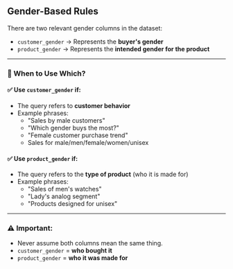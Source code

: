 ## Gender-Based Rules

There are two relevant gender columns in the dataset:

- `customer_gender` → Represents the **buyer's gender**
- `product_gender` → Represents the **intended gender for the product**

---

### 🧠 When to Use Which?

#### ✅ Use `customer_gender` if:
- The query refers to **customer behavior**
- Example phrases:
  - "Sales by male customers"
  - "Which gender buys the most?"
  - "Female customer purchase trend"
  - Sales for male/men/female/women/unisex

#### ✅ Use `product_gender` if:
- The query refers to the **type of product** (who it is made for)
- Example phrases:
  - "Sales of men's watches"
  - "Lady's analog segment"
  - "Products designed for unisex"

---

### ⚠️ Important:
- Never assume both columns mean the same thing.
- `customer_gender` = **who bought it**  
- `product_gender` = **who it was made for**
